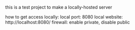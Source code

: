 this is a test project to make a locally-hosted server

how to get access locally:
local port: 8080
local website: http://localhost:8080/
firewall: enable private, disable public